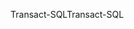 <span data-ttu-id="baf7f-101">Transact-SQL</span><span class="sxs-lookup"><span data-stu-id="baf7f-101">Transact-SQL</span></span>